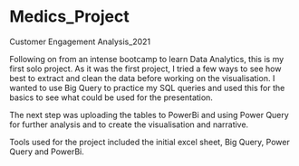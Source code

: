 # Medics_Project
Customer Engagement Analysis_2021

Following on from an intense bootcamp to learn Data Analytics, this is my first solo project.
As it was the first project, I tried a few ways to see how best to extract and clean the data before working on the visualisation. 
I wanted to use Big Query to practice my SQL queries and used this for the basics to see what could be used for the presentation. 

The next step was uploading the tables to PowerBi and using Power Query for further analysis and to create the visualisation and narrative.

Tools used for the project included the initial excel sheet, Big Query, Power Query and PowerBi. 
